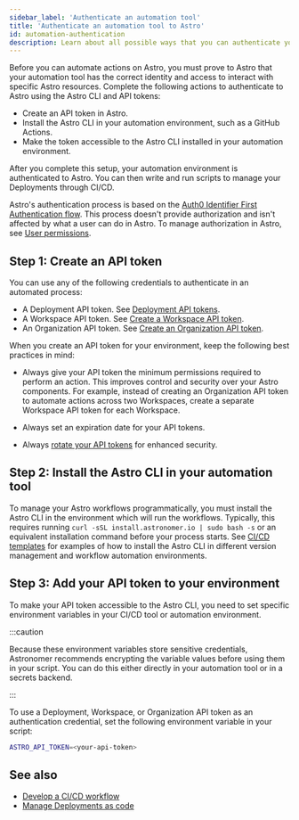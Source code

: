 ```yaml
---
sidebar_label: 'Authenticate an automation tool'
title: 'Authenticate an automation tool to Astro'
id: automation-authentication
description: Learn about all possible ways that you can authenticate your automation tool to Astro.
---
```


Before you can automate actions on Astro, you must prove to Astro that your automation tool has the correct identity and access to interact with specific Astro resources. Complete the following actions to authenticate to Astro using the Astro CLI and API tokens:

- Create an API token in Astro.
- Install the Astro CLI in your automation environment, such as a GitHub Actions.
- Make the token accessible to the Astro CLI installed in your automation environment.

After you complete this setup, your automation environment is authenticated to Astro. You can then write and run scripts to manage your Deployments through CI/CD.

Astro's authentication process is based on the [Auth0 Identifier First Authentication flow](https://auth0.com/docs/authenticate/login/auth0-universal-login/identifier-first). This process doesn't provide authorization and isn't affected by what a user can do in Astro. To manage authorization in Astro, see [User permissions](user-permissions.md).

## Step 1: Create an API token

You can use any of the following credentials to authenticate in an automated process:

- A Deployment API token. See [Deployment API tokens](deployment-api-tokens.md).
- A Workspace API token. See [Create a Workspace API token](workspace-api-tokens.md).
- An Organization API token. See [Create an Organization API token](organization-api-tokens.md).

When you create an API token for your environment, keep the following best practices in mind:

- Always give your API token the minimum permissions required to perform an action. This improves control and security over your Astro components. For example, instead of creating an Organization API token to automate actions across two  Workspaces, create a separate Workspace API token for each Workspace.

- Always set an expiration date for your API tokens.
- Always [rotate your API tokens](workspace-api-tokens.md#rotate-a-workspace-api-token) for enhanced security.

## Step 2: Install the Astro CLI in your automation tool

To manage your Astro workflows programmatically, you must install the Astro CLI in the environment which will run the workflows. Typically, this requires running `curl -sSL install.astronomer.io | sudo bash -s` or an equivalent installation command before your process starts. See [CI/CD templates](ci-cd-templates/template-overview.md) for examples of how to install the Astro CLI in different version management and workflow automation environments. 

## Step 3: Add your API token to your environment

To make your API token accessible to the Astro CLI, you need to set specific environment variables in your CI/CD tool or automation environment.

:::caution

Because these environment variables store sensitive credentials, Astronomer recommends encrypting the variable values before using them in your script. You can do this either directly in your automation tool or in a secrets backend. 

:::

To use a Deployment, Workspace, or Organization API token as an authentication credential, set the following environment variable in your script: 

```bash
ASTRO_API_TOKEN=<your-api-token>
```

## See also

- [Develop a CI/CD workflow](set-up-ci-cd.md)
- [Manage Deployments as code](manage-deployments-as-code.md)